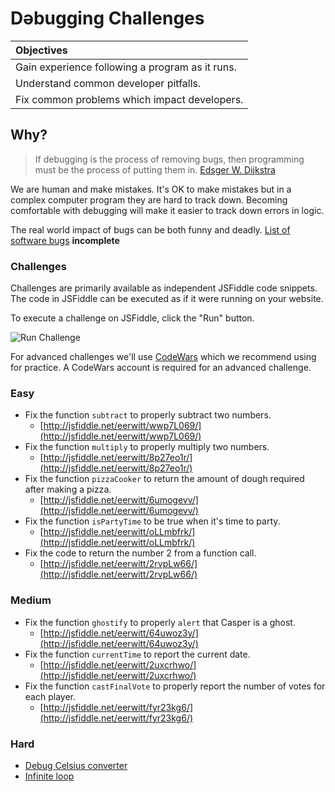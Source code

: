 # Dǝbugging Challenges

| Objectives |
| :--- |
| Gain experience following a program as it runs. |
| Understand common developer pitfalls. |
| Fix common problems which impact developers. |

## Why?

> If debugging is the process of removing bugs, then programming must be the process of putting them in. [Edsger W. Dijkstra](https://en.wikiquote.org/wiki/Programming#Debugging)

We are human and make mistakes. It's OK to make mistakes but in a complex computer program they are hard to track down. Becoming comfortable with debugging will make it easier to track down errors in logic.

The real world impact of bugs can be both funny and deadly. [List of software bugs](https://en.wikipedia.org/wiki/List_of_software_bugs) **incomplete**

### Challenges

Challenges are primarily available as independent JSFiddle code snippets. The code in JSFiddle can be executed as if it were running on your website.

To execute a challenge on JSFiddle, click the "Run" button.

![Run Challenge](https://cloud.githubusercontent.com/assets/1329385/10594818/bfc44ff8-7685-11e5-8b6a-dadc6f2d6fa5.png)

For advanced challenges we'll use [CodeWars](http://www.codewars.com/) which we recommend using for practice. A CodeWars account is required for an advanced challenge.

### Easy
* Fix the function `subtract` to properly subtract two numbers.
  * [http://jsfiddle.net/eerwitt/wwp7L069/](http://jsfiddle.net/eerwitt/wwp7L069/)
* Fix the function `multiply` to properly multiply two numbers.
  * [http://jsfiddle.net/eerwitt/8p27eo1r/](http://jsfiddle.net/eerwitt/8p27eo1r/)
* Fix the function `pizzaCooker` to return the amount of dough required after making a pizza.
  * [http://jsfiddle.net/eerwitt/6umogevv/](http://jsfiddle.net/eerwitt/6umogevv/)
* Fix the function `isPartyTime` to be true when it's time to party.
  * [http://jsfiddle.net/eerwitt/oLLmbfrk/](http://jsfiddle.net/eerwitt/oLLmbfrk/)
* Fix the code to return the number 2 from a function call.
  * [http://jsfiddle.net/eerwitt/2rvpLw66/](http://jsfiddle.net/eerwitt/2rvpLw66/)

### Medium
* Fix the function `ghostify` to properly `alert` that Casper is a ghost.
  * [http://jsfiddle.net/eerwitt/64uwoz3y/](http://jsfiddle.net/eerwitt/64uwoz3y/)
* Fix the function `currentTime` to report the current date.
  * [http://jsfiddle.net/eerwitt/2uxcrhwo/](http://jsfiddle.net/eerwitt/2uxcrhwo/)
* Fix the function `castFinalVote` to properly report the number of votes for each player.
  * [http://jsfiddle.net/eerwitt/fyr23kg6/](http://jsfiddle.net/eerwitt/fyr23kg6/)

### Hard
* [Debug Celsius converter](http://www.codewars.com/kata/grasshopper-debug)
* [Infinite loop](http://www.codewars.com/kata/unfinished-loop-bug-fixing-number-1/)
